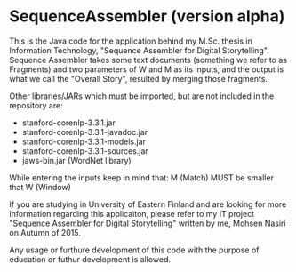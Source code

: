 # SequenceAssembler (version alpha)

This is the Java code for the application behind my M.Sc. thesis in Information Technology, "Sequence Assembler for Digital Storytelling".
Sequence Assembler takes some text documents (something we refer to as Fragments) and two parameters of W and M as its inputs, and the output is what we call the "Overall Story", resulted by merging those fragments.

Other libraries/JARs which must be imported, but are not included in the repository are:

* stanford-corenlp-3.3.1.jar
* stanford-corenlp-3.3.1-javadoc.jar
* stanford-corenlp-3.3.1-models.jar
* stanford-corenlp-3.3.1-sources.jar
* jaws-bin.jar (WordNet library)

While entering the inputs keep in mind that: 
M (Match) MUST be smaller that W (Window)


If you are studying in University of Eastern Finland and are looking for more information regarding this applicaiton,
please refer to my IT project "Sequence Assembler for Digital Storytelling" written by me, Mohsen Nasiri on Autumn of 2015.

Any usage or furthure development of this code with the purpose of education or futhur development is allowed.	
